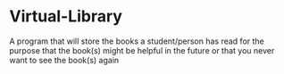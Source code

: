 # Virtual-Library
A program that will store the books a student/person has read for the purpose that the book(s) might be helpful in the future or that you never want to see the book(s) again
